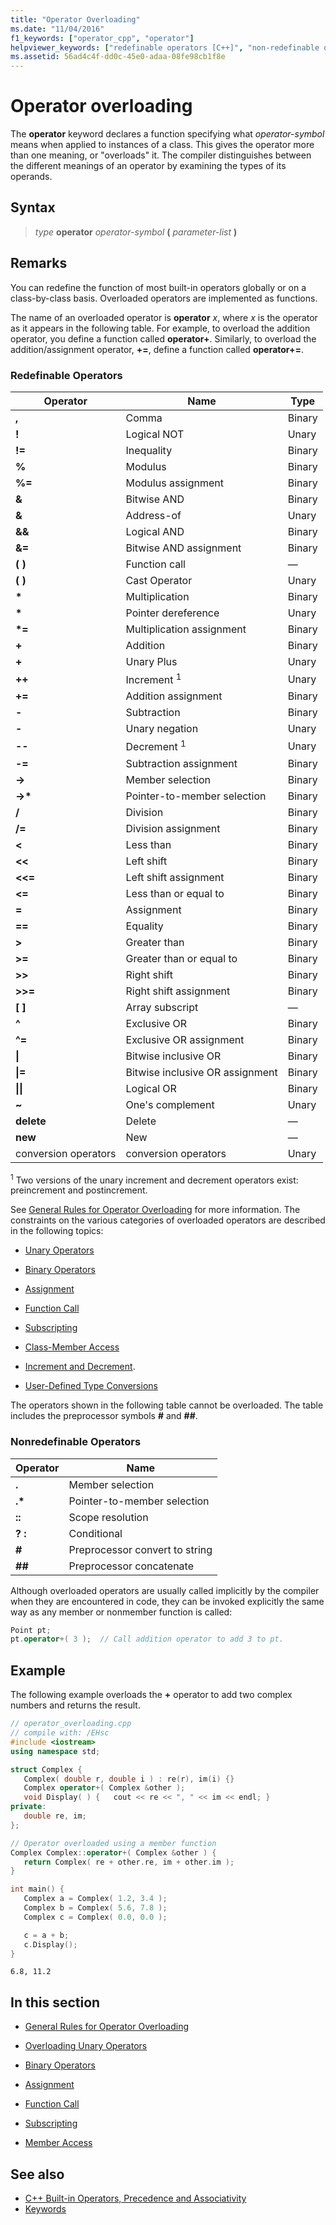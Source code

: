 ```yaml
---
title: "Operator Overloading"
ms.date: "11/04/2016"
f1_keywords: ["operator_cpp", "operator"]
helpviewer_keywords: ["redefinable operators [C++]", "non-redefinable operators [C++]", "operator keyword [C++]", "operators [C++], overloading", "operator overloading"]
ms.assetid: 56ad4c4f-dd0c-45e0-adaa-08fe98cb1f8e
---
```

# Operator overloading

The **operator** keyword declares a function specifying what *operator-symbol* means when applied to instances of a class. This gives the operator more than one meaning, or "overloads" it. The compiler distinguishes between the different meanings of an operator by examining the types of its operands.

## Syntax

> *type* **operator** *operator-symbol* **(** *parameter-list* **)**

## Remarks

You can redefine the function of most built-in operators globally or on a class-by-class basis. Overloaded operators are implemented as functions.

The name of an overloaded operator is **operator** *x*, where *x* is the operator as it appears in the following table. For example, to overload the addition operator, you define a function called **operator+**. Similarly, to overload the addition/assignment operator, **+=**, define a function called **operator+=**.

### Redefinable Operators

|Operator|Name|Type|
|--------------|----------|----------|
|**,**|Comma|Binary|
|**!**|Logical NOT|Unary|
|**!=**|Inequality|Binary|
|**%**|Modulus|Binary|
|**%=**|Modulus assignment|Binary|
|**&**|Bitwise AND|Binary|
|**&**|Address-of|Unary|
|**&&**|Logical AND|Binary|
|**&=**|Bitwise AND assignment|Binary|
|**( )**|Function call|—|
|**( )**|Cast Operator|Unary|
|**&#42;**|Multiplication|Binary|
|**&#42;**|Pointer dereference|Unary|
|**&#42;=**|Multiplication assignment|Binary|
|**+**|Addition|Binary|
|**+**|Unary Plus|Unary|
|**++**|Increment <sup>1</sup>|Unary|
|**+=**|Addition assignment|Binary|
|**-**|Subtraction|Binary|
|**-**|Unary negation|Unary|
|**--**|Decrement <sup>1</sup>|Unary|
|**-=**|Subtraction assignment|Binary|
|**->**|Member selection|Binary|
|**->&#42;**|Pointer-to-member selection|Binary|
|**/**|Division|Binary|
|**/=**|Division assignment|Binary|
|**\<**|Less than|Binary|
|**<<**|Left shift|Binary|
|**<<=**|Left shift assignment|Binary|
|**<=**|Less than or equal to|Binary|
|**=**|Assignment|Binary|
|**==**|Equality|Binary|
|**>**|Greater than|Binary|
|**>=**|Greater than or equal to|Binary|
|**>>**|Right shift|Binary|
|**>>=**|Right shift assignment|Binary|
|**[ ]**|Array subscript|—|
|**^**|Exclusive OR|Binary|
|**^=**|Exclusive OR assignment|Binary|
|**&#124;**|Bitwise inclusive OR|Binary|
|**&#124;=**|Bitwise inclusive OR assignment|Binary|
|**&#124;&#124;**|Logical OR|Binary|
|**~**|One's complement|Unary|
|**delete**|Delete|—|
|**new**|New|—|
|conversion operators|conversion operators|Unary|

<sup>1</sup> Two versions of the unary increment and decrement operators exist: preincrement and postincrement.

See [General Rules for Operator Overloading](../cpp/general-rules-for-operator-overloading.md) for more information. The constraints on the various categories of overloaded operators are described in the following topics:

- [Unary Operators](../cpp/overloading-unary-operators.md)

- [Binary Operators](../cpp/binary-operators.md)

- [Assignment](../cpp/assignment.md)

- [Function Call](../cpp/function-call-cpp.md)

- [Subscripting](../cpp/subscripting.md)

- [Class-Member Access](../cpp/member-access.md)

- [Increment and Decrement](../cpp/increment-and-decrement-operator-overloading-cpp.md).

- [User-Defined Type Conversions](../cpp/user-defined-type-conversions-cpp.md)

The operators shown in the following table cannot be overloaded. The table includes the preprocessor symbols **#** and **##**.

### Nonredefinable Operators

|Operator|Name|
|-|-|
|**.**|Member selection|
|**.&#42;**|Pointer-to-member selection|
|**::**|Scope resolution|
|**? :**|Conditional|
|**#**|Preprocessor convert to string|
|**##**|Preprocessor concatenate|

Although overloaded operators are usually called implicitly by the compiler when they are encountered in code, they can be invoked explicitly the same way as any member or nonmember function is called:

```cpp
Point pt;
pt.operator+( 3 );  // Call addition operator to add 3 to pt.
```

## Example

The following example overloads the **+** operator to add two complex numbers and returns the result.

```cpp
// operator_overloading.cpp
// compile with: /EHsc
#include <iostream>
using namespace std;

struct Complex {
   Complex( double r, double i ) : re(r), im(i) {}
   Complex operator+( Complex &other );
   void Display( ) {   cout << re << ", " << im << endl; }
private:
   double re, im;
};

// Operator overloaded using a member function
Complex Complex::operator+( Complex &other ) {
   return Complex( re + other.re, im + other.im );
}

int main() {
   Complex a = Complex( 1.2, 3.4 );
   Complex b = Complex( 5.6, 7.8 );
   Complex c = Complex( 0.0, 0.0 );

   c = a + b;
   c.Display();
}
```

```Output
6.8, 11.2
```

## In this section

- [General Rules for Operator Overloading](../cpp/general-rules-for-operator-overloading.md)

- [Overloading Unary Operators](../cpp/overloading-unary-operators.md)

- [Binary Operators](../cpp/binary-operators.md)

- [Assignment](../cpp/assignment.md)

- [Function Call](../cpp/function-call-cpp.md)

- [Subscripting](../cpp/subscripting.md)

- [Member Access](../cpp/member-access.md)

## See also

- [C++ Built-in Operators, Precedence and Associativity](../cpp/cpp-built-in-operators-precedence-and-associativity.md)
- [Keywords](../cpp/keywords-cpp.md)
